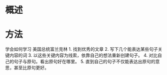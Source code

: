 # 概述

# 方法
学会如何学习
美国总统富兰克林
	1. 找到优秀的文章
	2. 写下几个能表达某些句子关键内容的词
	3. 以这些关键内容为线索，依靠自己的想法重新创建句子。
	4. 对比自己的句子与原句。看出原句好在哪里。
	5. 直到自己的句子不仅能表达出原句的意思，甚至比原句更好。